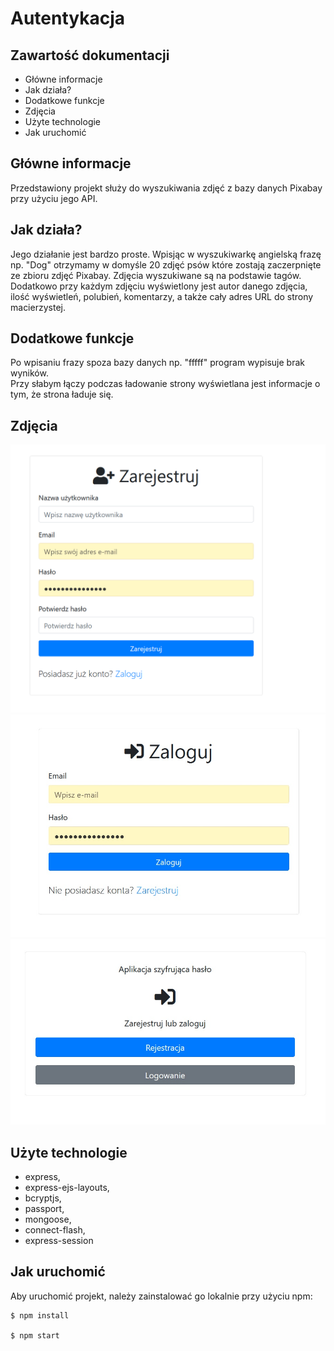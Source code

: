 # Autentykacja
## Zawartość dokumentacji
* Główne informacje
* Jak działa?
* Dodatkowe funkcje
* Zdjęcia
* Użyte technologie
* Jak uruchomić

## Główne informacje
Przedstawiony projekt służy do wyszukiwania zdjęć z bazy danych Pixabay przy użyciu jego API.

	
## Jak działa?
Jego działanie jest bardzo proste. Wpisjąc w wyszukiwarkę angielską frazę np. "Dog" otrzymamy w domyśle 20 zdjęć psów które zostają zaczerpnięte ze zbioru zdjęć Pixabay. Zdjęcia wyszukiwane są na podstawie tagów.<br/>
Dodatkowo przy każdym zdjęciu wyświetlony jest autor danego zdjęcia, ilość wyświetleń, polubień, komentarzy, a także cały adres URL do strony macierzystej.

## Dodatkowe funkcje
Po wpisaniu frazy spoza bazy danych np. "fffff" program wypisuje brak wyników.
<br/>
Przy słabym łączy podczas ładowanie strony wyświetlana jest informacje o tym, że strona ładuje się.


## Zdjęcia

![Screenshot](1.png)
![Screenshot](2.jpg)
![Screenshot](3.jpg)

## Użyte technologie

- express,
- express-ejs-layouts,
- bcryptjs,
- passport,
- mongoose,
- connect-flash,
- express-session

## Jak uruchomić
Aby uruchomić projekt, należy zainstalować go lokalnie przy użyciu npm:

```
$ npm install

$ npm start
```
